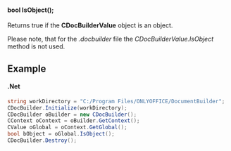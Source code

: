 #### bool IsObject();

Returns true if the **CDocBuilderValue** object is an object.

Please note, that for the *.docbuilder* file the *CDocBuilderValue.IsObject* method is not used.

## Example

#### .Net

```c#
string workDirectory = "C:/Program Files/ONLYOFFICE/DocumentBuilder";
CDocBuilder.Initialize(workDirectory);
CDocBuilder oBuilder = new CDocBuilder();
CContext oContext = oBuilder.GetContext();
CValue oGlobal = oContext.GetGlobal();
bool bObject = oGlobal.IsObject();
CDocBuilder.Destroy();
```
